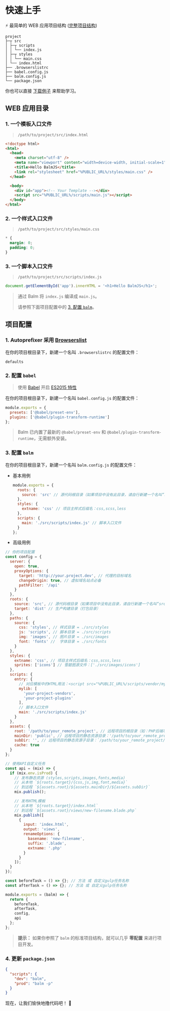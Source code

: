 # 快速上手

:zap: 最简单的 WEB 应用项目结构 ([完整项目结构](structure.md))

```
project
├─┬ src
│ ├─┬ scripts
│ │ └── index.js
│ ├─┬ styles
│ │ └── main.css
│ └── index.html
├── .browserslistrc
├── babel.config.js
├── balm.config.js
└── package.json
```

你也可以直接 [下载例子](https://balm.js.org/balm-example.zip) 来帮助学习。

## WEB 应用目录

### 1. 一个模板入口文件

> `/path/to/project/src/index.html`

```html
<!doctype html>
<html>
  <head>
    <meta charset="utf-8" />
    <meta name="viewport" content="width=device-width, initial-scale=1" />
    <title>Hello BalmJS</title>
    <link rel="stylesheet" href="%PUBLIC_URL%/styles/main.css" />
  </head>

  <body>
    <div id="app"><!-- Your Template --></div>
    <script src="%PUBLIC_URL%/scripts/main.js"></script>
  </body>
</html>
```

### 2. 一个样式入口文件

> `/path/to/project/src/styles/main.css`

```css
* {
  margin: 0;
  padding: 0;
}
```

### 3. 一个脚本入口文件

> `/path/to/project/src/scripts/index.js`

```js
document.getElementById('app').innerHTML = '<h1>Hello BalmJS</h1>';
```

> 通过 Balm 将 `index.js` 编译成 `main.js`。
>
> 请参照下面项目配置中的 [3. 配置 `balm`](#_3-配置-balm)。

## 项目配置

### 1. Autoprefixer 采用 [Browserslist](https://github.com/browserslist/browserslist#queries)

在你的项目根目录下，新建一个名叫 `.browserslistrc` 的配置文件：

```
defaults
```

### 2. 配置 `babel`

> 使用 [Babel](https://babeljs.io/) 开启 [ES2015 特性](https://babeljs.io/docs/en/learn)

在你的项目根目录下，新建一个名叫 `babel.config.js` 的配置文件：

```js
module.exports = {
  presets: ['@babel/preset-env'],
  plugins: ['@babel/plugin-transform-runtime']
};
```

> Balm 已内置了最新的 `@babel/preset-env` 和 `@babel/plugin-transform-runtime`，无需额外安装。

### 3. 配置 `balm`

在你的项目根目录下，新建一个名叫 `balm.config.js` 的配置文件：

- 基本用例

  ```js
  module.exports = {
    roots: {
      source: 'src' // 源代码根目录（如果项目中没有此目录，请自行新建一个名叫“src”的文件夹）
    },
    styles: {
      extname: 'css' // 项目主样式后缀名：css,scss,less
    },
    scripts: {
      main: './src/scripts/index.js' // 脚本入口文件
    }
  };
  ```

- 高级用例

```js
// 你的项目配置
const config = {
  server: {
    open: true,
    proxyOptions: {
      target: 'http://your.project.dev', // 代理的目标域名
      changeOrigin: true, // 虚拟域名站点必备
      pathFilter: '/api'
    }
  },
  roots: {
    source: 'src', // 源代码根目录（如果项目中没有此目录，请自行新建一个名叫“src”的文件夹）
    target: 'dist' // 生产构建目录（打包目录）
  },
  paths: {
    source: {
      css: 'styles', // 样式目录 = ./src/styles
      js: 'scripts', // 脚本目录 = ./src/scripts
      img: 'images', // 图片目录 = ./src/images
      font: 'fonts' //  字体目录 = ./src/fonts
    }
  },
  styles: {
    extname: 'css', // 项目主样式后缀名：css,scss,less
    sprites: ['icons'] // 雪碧图源文件：['./src/images/icons']
  },
  scripts: {
    entry: {
      // 对应模板中的HTML用法：<script src="%PUBLIC_URL%/scripts/vendor/mylib.js"></script>
      mylib: [
        'your-project-vendors',
        'your-project-plugins'
      ],
      // 脚本入口文件
      main: './src/scripts/index.js'
    }
  },
  assets: {
    root: '/path/to/your_remote_project', // 远程项目的根目录（如：PHP后端项目）
    mainDir: 'public', // 远程项目的静态资源目录：'/path/to/your_remote_project/public'
    subDir: '', // 远程项目的静态资源子目录：`/path/to/your_remote_project/public/${subDir}`
    cache: true
  }
};

// 使用API自定义任务
const api = (mix) => {
  if (mix.env.isProd) {
    // 发布静态资源 (styles,scripts,images,fonts,media)
    // 从本地 `${roots.target}/{css,js,img,font,media}`
    // 到远程 `${assets.root}/${assets.mainDir}/${assets.subDir}`
    mix.publish();

    // 发布HTML模板
    // 从本地 `${roots.target}/index.html`
    // 到远程 `${assets.root}/views/new-filename.blade.php`
    mix.publish([
      {
        input: 'index.html',
        output: 'views',
        renameOptions: {
          basename: 'new-filename',
          suffix: '.blade',
          extname: '.php'
        }
      }
    ]);
  }
});

const beforeTask = () => {}; // 方法 或 自定义gulp任务名称
const afterTask = () => {}; // 方法 或 自定义gulp任务名称

module.exports = (balm) => {
  return {
    beforeTask,
    afterTask,
    config,
    api
  };
};
```

> **提示：** 如果你参照了 `balm` 的标准项目结构，就可以几乎 **零配置** 来进行项目开发。

### 4. 更新 `package.json`

```json
{
  "scripts": {
    "dev": "balm",
    "prod": "balm -p"
  }
}
```

现在，让我们愉快地撸代码吧！ :ghost:
